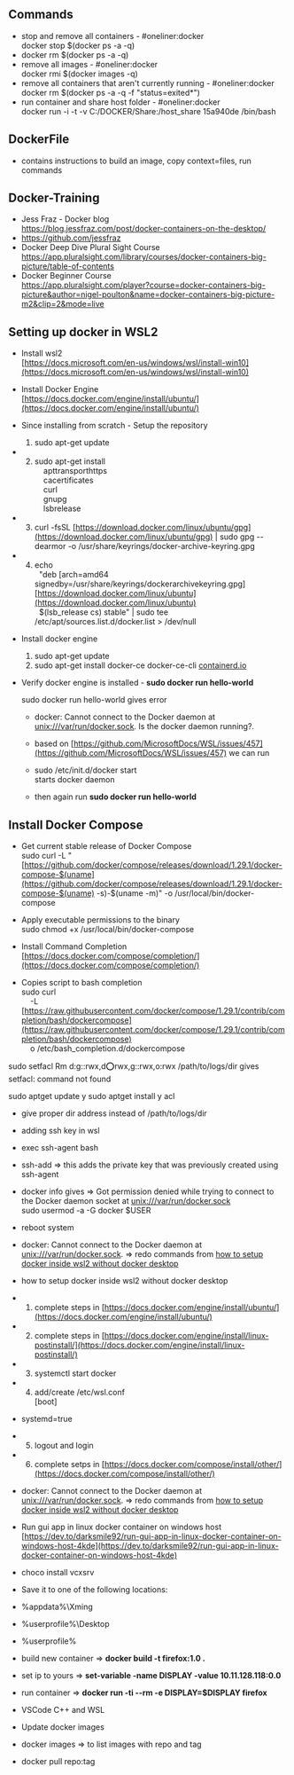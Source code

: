 ## Commands

- stop and remove all containers - #oneliner:docker  
    docker stop $(docker ps -a -q)
- docker rm $(docker ps -a -q)
- remove all images - #oneliner:docker  
    docker rmi $(docker images -q)
- remove all containers that aren't currently running - #oneliner:docker  
    docker rm $(docker ps -a -q -f "status=exited*")
- run container and share host folder - #oneliner:docker  
    docker run -i -t -v C:/DOCKER/Share:/host_share 15a940de /bin/bash

## DockerFile

- contains instructions to build an image, copy context=files, run commands

## Docker-Training

- Jess Fraz - Docker blog  
    https://blog.jessfraz.com/post/docker-containers-on-the-desktop/
- https://github.com/jessfraz
- Docker Deep Dive Plural Sight Course  
    https://app.pluralsight.com/library/courses/docker-containers-big-picture/table-of-contents
- Docker Beginner Course  
    https://app.pluralsight.com/player?course=docker-containers-big-picture&author=nigel-poulton&name=docker-containers-big-picture-m2&clip=2&mode=live

## Setting up docker in WSL2

- Install wsl2  
    [https://docs.microsoft.com/en-us/windows/wsl/install-win10](https://docs.microsoft.com/en-us/windows/wsl/install-win10)
- Install Docker Engine  
    [https://docs.docker.com/engine/install/ubuntu/](https://docs.docker.com/engine/install/ubuntu/)

- Since installing from scratch - Setup the repository  
    1. sudo apt-get update

- 2. sudo apt-get install \
     apttransporthttps \
     cacertificates \
     curl \
     gnupg \
     lsbrelease

- 3. curl -fsSL [https://download.docker.com/linux/ubuntu/gpg](https://download.docker.com/linux/ubuntu/gpg) | sudo gpg --dearmor -o /usr/share/keyrings/docker-archive-keyring.gpg

- 4. echo \
   "deb [arch=amd64 signedby=/usr/share/keyrings/dockerarchivekeyring.gpg] [https://download.docker.com/linux/ubuntu](https://download.docker.com/linux/ubuntu) \
   $(lsb_release cs) stable" | sudo tee /etc/apt/sources.list.d/docker.list > /dev/null

- Install docker engine  
    1. sudo apt-get update	
    2. sudo apt-get install docker-ce docker-ce-cli [containerd.io](http://containerd.io/)

- Verify docker engine is installed - **sudo docker run hello-world**

	sudo docker run hello-world gives error

	- docker: Cannot connect to the Docker daemon at [unix:///var/run/docker.sock](unix:///var/run/docker.sock). Is the docker daemon running?.
	- based on [https://github.com/MicrosoftDocs/WSL/issues/457](https://github.com/MicrosoftDocs/WSL/issues/457) we can run 
	
	- sudo /etc/init.d/docker start  
	    starts docker daemon
	- then again run **sudo docker run hello-world**
	
## Install Docker Compose

- Get current stable release of Docker Compose  
    sudo curl -L "[https://github.com/docker/compose/releases/download/1.29.1/docker-compose-$(uname](https://github.com/docker/compose/releases/download/1.29.1/docker-compose-$(uname) -s)-$(uname -m)" -o /usr/local/bin/docker-compose
- Apply executable permissions to the binary  
    sudo chmod +x /usr/local/bin/docker-compose
- Install Command Completion  
    [https://docs.docker.com/compose/completion/](https://docs.docker.com/compose/completion/)

- Copies script to bash completion  
    sudo curl \
     -L [https://raw.githubusercontent.com/docker/compose/1.29.1/contrib/completion/bash/dockercompose](https://raw.githubusercontent.com/docker/compose/1.29.1/contrib/completion/bash/dockercompose) \
     o /etc/bash_completion.d/dockercompose

 sudo setfacl Rm d:g::rwx,d:o:rwx,g::rwx,o:rwx /path/to/logs/dir gives setfacl: command not found

 sudo aptget update y
 sudo aptget install y acl
- give proper dir address instead of /path/to/logs/dir

- adding ssh key in wsl

- exec ssh-agent bash
- ssh-add => this adds the private key that was previously created using ssh-agent

- docker info gives => Got permission denied while trying to connect to the Docker daemon socket at [unix:///var/run/docker.sock](unix:///var/run/docker.sock)  
    sudo usermod -a -G docker $USER
- reboot system
- docker: Cannot connect to the Docker daemon at [unix:///var/run/docker.sock](unix:///var/run/docker.sock). => redo commands from [how to setup docker inside wsl2 without docker desktop](https://workflowy.com/#/dd524c74c3c9) 
- how to setup docker inside wsl2 without docker desktop

- 1. complete steps in [https://docs.docker.com/engine/install/ubuntu/](https://docs.docker.com/engine/install/ubuntu/)
- 2. complete steps in [https://docs.docker.com/engine/install/linux-postinstall/](https://docs.docker.com/engine/install/linux-postinstall/)
- 3. systemctl start docker
- 4. add/create /etc/wsl.conf  
    [boot]
- systemd=true
- 5. logout and login
- 6. complete setps in [https://docs.docker.com/compose/install/other/](https://docs.docker.com/compose/install/other/)

- docker: Cannot connect to the Docker daemon at [unix:///var/run/docker.sock](unix:///var/run/docker.sock). => redo commands from [how to setup docker inside wsl2 without docker desktop](https://workflowy.com/#/dd524c74c3c9) 

- Run gui app in linux docker container on windows host  
    [https://dev.to/darksmile92/run-gui-app-in-linux-docker-container-on-windows-host-4kde](https://dev.to/darksmile92/run-gui-app-in-linux-docker-container-on-windows-host-4kde)

- choco install vcxsrv

- Save it to one of the following locations:

- %appdata%\Xming
- %userprofile%\Desktop
- %userprofile%

- build new container => **docker build -t firefox:1.0 .**
- set ip to yours => **set-variable -name DISPLAY -value 10.11.128.118:0.0**
- run container => **docker run -ti --rm -e DISPLAY=$DISPLAY firefox**

- VSCode C++ and WSL
- Update docker images

- docker images => to list images with repo and tag
- docker pull repo:tag